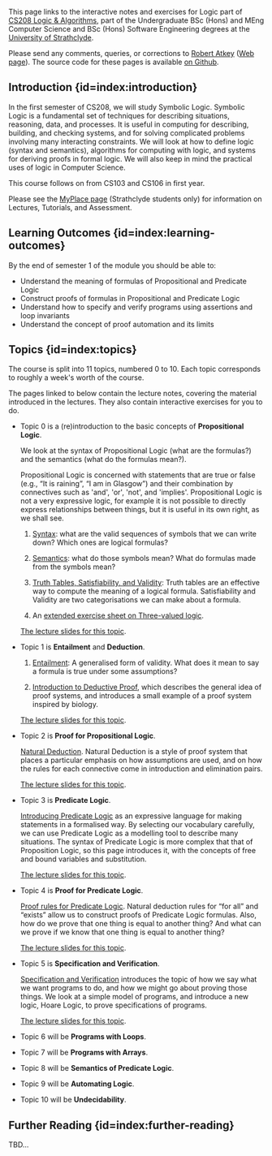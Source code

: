 This page links to the interactive notes and exercises for Logic part of [CS208 Logic & Algorithms](https://classes.myplace.strath.ac.uk/course/view.php?id=15121), part of the Undergraduate BSc (Hons) and MEng Computer Science and BSc (Hons) Software Engineering degrees at the [University of Strathclyde](https://www.strath.ac.uk/science/computerinformationsciences/).

Please send any comments, queries, or corrections to [Robert Atkey](mailto:robert.atkey@strath.ac.uk) ([Web page](https://bentnib.org)). The source code for these pages is available [on Github](https://github.com/msp-strath/cs208-logic).

## Introduction {id=index:introduction}

In the first semester of CS208, we will study Symbolic Logic. Symbolic Logic is a fundamental set of techniques for describing situations, reasoning, data, and processes. It is useful in computing for describing, building, and checking systems, and for solving complicated problems involving many interacting constraints. We will look at how to define logic (syntax and semantics), algorithms for computing with logic, and systems for deriving proofs in formal logic. We will also keep in mind the practical uses of logic in Computer Science.

This course follows on from CS103 and CS106 in first year.

Please see the [MyPlace page](https://classes.myplace.strath.ac.uk/course/view.php?id=15121) (Strathclyde students only) for information on Lectures, Tutorials, and Assessment.

## Learning Outcomes {id=index:learning-outcomes}

By the end of semester 1 of the module you should be able to:

- Understand the meaning of formulas of Propositional and Predicate Logic
- Construct proofs of formulas in Propositional and Predicate Logic
- Understand how to specify and verify programs using assertions and loop invariants
- Understand the concept of proof automation and its limits

## Topics {id=index:topics}

The course is split into 11 topics, numbered 0 to 10. Each topic corresponds to roughly a week's worth of the course.

The pages linked to below contain the lecture notes, covering the material introduced in the lectures. They also contain interactive exercises for you to do.

-  Topic 0 is a (re)introduction to the basic concepts of **Propositional Logic**.

   We look at the syntax of Propositional Logic (what are the formulas?) and the semantics (what do the formulas mean?).

   Propositional Logic is concerned with statements that are true or false (e.g., “It is raining”, “I am in Glasgow”) and their combination by connectives such as 'and', 'or', 'not', and 'implies'. Propositional Logic is not a very expressive logic, for example it is not possible to directly express relationships between things, but it is useful in its own right, as we shall see.

   1. [Syntax](prop-logic-syntax.md): what are the valid sequences of symbols that we can write down? Which ones are logical formulas?

   2. [Semantics](prop-logic-semantics.md): what do those symbols mean? What do formulas made from the symbols mean?

   3. [Truth Tables, Satisfiability, and Validity](truth-tables.md): Truth tables are an effective way to compute the meaning of a logical formula. Satisfiability and Validity are two categorisations we can make about a formula.

   4. An [extended exercise sheet on Three-valued logic](tutorial-0-three-valued.md).

   [The lecture slides for this topic](topic00-slides.pdf).

-  Topic 1 is **Entailment** and **Deduction**.

   1. [Entailment](entailment.md): A generalised form of validity. What does it mean to say a formula is true under some assumptions?

   2. [Introduction to Deductive Proof](proof-intro.md), which describes the general idea of proof systems, and introduces a small example of a proof system inspired by biology.

   [The lecture slides for this topic](topic01-slides.pdf).

-  Topic 2 is **Proof for Propositional Logic**.

   [Natural Deduction](natural-deduction-intro.md). Natural Deduction is a style of proof system that places a particular emphasis on how assumptions are used, and on how the rules for each connective come in introduction and elimination pairs.

   [The lecture slides for this topic](topic02-slides.pdf).

- Topic 3 is **Predicate Logic**.

  [Introducing Predicate Logic](pred-logic-intro.md) as an expressive language for making statements in a formalised way. By selecting our vocabulary carefully, we can use Predicate Logic as a modelling tool to describe many situations. The syntax of Predicate Logic is more complex that that of Proposition Logic, so this page introduces it, with the concepts of free and bound variables and substitution.


   [The lecture slides for this topic](topic03-slides.pdf).

-  Topic 4 is **Proof for Predicate Logic**.

   [Proof rules for Predicate Logic](pred-logic-rules.md). Natural deduction rules for “for all” and “exists” allow us to construct proofs of Predicate Logic formulas. Also, how do we prove that one thing is equal to another thing? And what can we prove if we know that one thing is equal to another thing?

   [The lecture slides for this topic](topic04-slides.pdf).


-  Topic 5 is **Specification and Verification**.

   [Specification and Verification](specify-verify.md) introduces the topic of how we say what we want programs to do, and how we might go about proving those things. We look at a simple model of programs, and introduce a new logic, Hoare Logic, to prove specifications of programs.

   [The lecture slides for this topic](topic05-slides.pdf).

-  Topic 6 will be **Programs with Loops**.

-  Topic 7 will be **Programs with Arrays**.

-  Topic 8 will be **Semantics of Predicate Logic**.

-  Topic 9 will be **Automating Logic**.

-  Topic 10 will be **Undecidability**.

## Further Reading {id=index:further-reading}

TBD...
